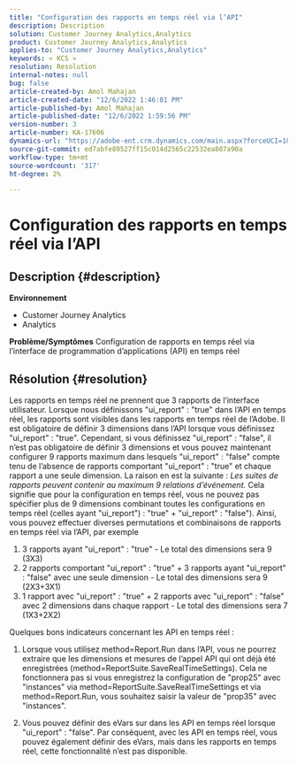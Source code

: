 ```yaml
---
title: "Configuration des rapports en temps réel via l’API"
description: Description
solution: Customer Journey Analytics,Analytics
product: Customer Journey Analytics,Analytics
applies-to: "Customer Journey Analytics,Analytics"
keywords: « KCS »
resolution: Resolution
internal-notes: null
bug: false
article-created-by: Amol Mahajan
article-created-date: "12/6/2022 1:46:01 PM"
article-published-by: Amol Mahajan
article-published-date: "12/6/2022 1:59:56 PM"
version-number: 3
article-number: KA-17606
dynamics-url: "https://adobe-ent.crm.dynamics.com/main.aspx?forceUCI=1&pagetype=entityrecord&etn=knowledgearticle&id=0b6cb14f-6c75-ed11-81aa-6045bd006e5a"
source-git-commit: ed7abfe89527ff15c014d2565c22532ea807a90a
workflow-type: tm+mt
source-wordcount: '317'
ht-degree: 2%

---
```


# Configuration des rapports en temps réel via l’API

## Description {#description}

<b>Environnement</b>
- Customer Journey Analytics
- Analytics



<b>Problème/Symptômes</b>
Configuration de rapports en temps réel via l’interface de programmation d’applications (API) en temps réel


## Résolution {#resolution}


Les rapports en temps réel ne prennent que 3 rapports de l’interface utilisateur.
Lorsque nous définissons &quot;ui_report&quot; : &quot;true&quot; dans l’API en temps réel, les rapports sont visibles dans les rapports en temps réel de l’Adobe. Il est obligatoire de définir 3 dimensions dans l’API lorsque vous définissez &quot;ui_report&quot; : &quot;true&quot;.
Cependant, si vous définissez &quot;ui_report&quot; : &quot;false&quot;, il n’est pas obligatoire de définir 3 dimensions et vous pouvez maintenant configurer 9 rapports maximum dans lesquels &quot;ui_report&quot; : &quot;false&quot; compte tenu de l’absence de rapports comportant &quot;ui_report&quot; : &quot;true&quot; et chaque rapport a une seule dimension.
La raison en est la suivante : *Les suites de rapports peuvent contenir au maximum 9 relations d’événement.* Cela signifie que pour la configuration en temps réel, vous ne pouvez pas spécifier plus de 9 dimensions combinant toutes les configurations en temps réel (celles ayant &quot;ui_report&quot;) : &quot;true&quot; + &quot;ui_report&quot; : &quot;false&quot;).
Ainsi, vous pouvez effectuer diverses permutations et combinaisons de rapports en temps réel via l’API, par exemple

1. 3 rapports ayant &quot;ui_report&quot; : &quot;true&quot; - Le total des dimensions sera 9 (3X3)
2. 2 rapports comportant &quot;ui_report&quot; : &quot;true&quot; + 3 rapports ayant &quot;ui_report&quot; : &quot;false&quot; avec une seule dimension - Le total des dimensions sera 9 (2X3+3X1)
3. 1 rapport avec &quot;ui_report&quot; : &quot;true&quot; + 2 rapports avec &quot;ui_report&quot; : &quot;false&quot; avec 2 dimensions dans chaque rapport - Le total des dimensions sera 7 (1X3+2X2)


Quelques bons indicateurs concernant les API en temps réel :

1. Lorsque vous utilisez method=Report.Run dans l’API, vous ne pourrez extraire que les dimensions et mesures de l’appel API qui ont déjà été enregistrées (method=ReportSuite.SaveRealTimeSettings). Cela ne fonctionnera pas si vous enregistrez la configuration de &quot;prop25&quot; avec &quot;instances&quot; via method=ReportSuite.SaveRealTimeSettings et via method=Report.Run, vous souhaitez saisir la valeur de &quot;prop35&quot; avec &quot;instances&quot;.


2. Vous pouvez définir des eVars sur dans les API en temps réel lorsque &quot;ui_report&quot; : &quot;false&quot;. Par conséquent, avec les API en temps réel, vous pouvez également définir des eVars, mais dans les rapports en temps réel, cette fonctionnalité n’est pas disponible.

